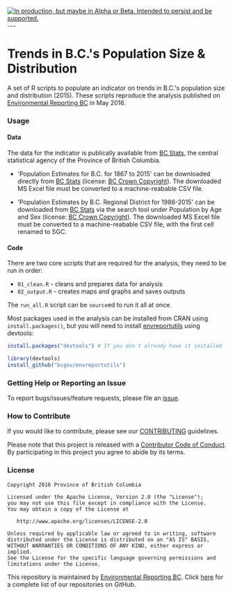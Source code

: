 <div id="devex-badge">
<a rel="Delivery" href="https://github.com/BCDevExchange/docs/blob/master/discussion/projectstates.md"><img alt="In production, but maybe in Alpha or Beta. Intended to persist and be supported." style="border-width:0" src="http://bcdevexchange.org/badge/3.svg" title="In production, but maybe in Alpha or Beta. Intended to persist and be supported." /></a>
</div>
---

# Trends in B.C.'s Population Size & Distribution 

A set of R scripts to populate an indicator on trends in B.C.'s population size and distribution (2015). These scripts reproduce the analysis published on [Environmental Reporting BC](http://www.env.gov.bc.ca/soe/indicators/sustainability/bc-population.html) in May 2016.

### Usage

#### Data
The data for the indicator is publically available from [BC Stats](http://bcstats.gov.bc.ca/Home.aspx), the central statistical agency of the Province of British Columbia.

 - 'Population Estimates for B.C. for 1867 to 2015' can be downloaded directly from [BC Stats](http://www.bcstats.gov.bc.ca/StatisticsBySubject/Demography/PopulationEstimates.aspx) (license: [BC Crown Copyright](http://www2.gov.bc.ca/gov/content/home/copyright)). The downloaded MS Excel file must be converted to a machine-reabable CSV file.

- 'Population Estimates by B.C. Regional District for 1986-2015' can be downloaded from [BC Stats](http://www.bcstats.gov.bc.ca/StatisticsBySubject/Demography/PopulationEstimates.aspx) via the search tool under Population by Age and Sex (license: [BC Crown Copyright](http://www2.gov.bc.ca/gov/content/home/copyright)). The downloaded MS Excel file must be converted to a machine-reabable CSV file, with the first cell renamed to SGC.

#### Code
There are two core scripts that are required for the analysis, they need to be run in order:

- `01_clean.R` - cleans and prepares data for analysis
- `02_output.R` - creates maps and graphs and saves outputs

The `run_all.R` script can be `source`ed to run it all at once.

Most packages used in the analysis can be installed from CRAN using `install.packages()`, but you will need to install [envreportutils](https://github.com/bcgov/envreportutils) using devtools:

```r
install.packages("devtools") # If you don't already have it installed

library(devtools)
install_github("bcgov/envreportutils")
```

### Getting Help or Reporting an Issue

To report bugs/issues/feature requests, please file an [issue](https://github.com/bcgov/bc_population_indicator/issues/).

### How to Contribute

If you would like to contribute, please see our [CONTRIBUTING](CONTRIBUTING.md) guidelines.

Please note that this project is released with a [Contributor Code of Conduct](CODE_OF_CONDUCT.md). By participating in this project you agree to abide by its terms.

### License

    Copyright 2016 Province of British Columbia

    Licensed under the Apache License, Version 2.0 (the "License");
    you may not use this file except in compliance with the License.
    You may obtain a copy of the License at 

       http://www.apache.org/licenses/LICENSE-2.0

    Unless required by applicable law or agreed to in writing, software
    distributed under the License is distributed on an "AS IS" BASIS,
    WITHOUT WARRANTIES OR CONDITIONS OF ANY KIND, either express or implied.
    See the License for the specific language governing permissions and
    limitations under the License.
    
This repository is maintained by [Environmental Reporting BC](http://www2.gov.bc.ca/gov/content?id=FF80E0B985F245CEA62808414D78C41B). Click [here](https://github.com/bcgov/EnvReportBC-RepoList) for a complete list of our repositories on GitHub.
